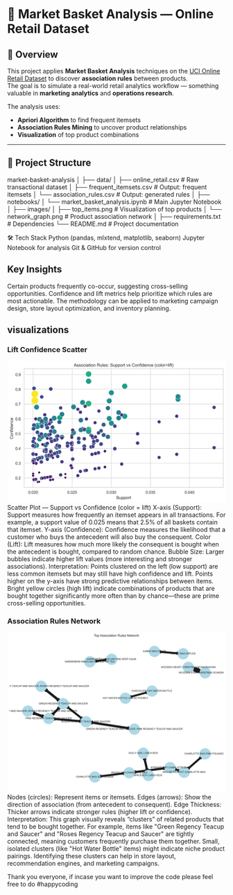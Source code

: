 # 🛒 Market Basket Analysis — Online Retail Dataset

## 📌 Overview
This project applies **Market Basket Analysis** techniques on the [UCI Online Retail Dataset](https://archive.ics.uci.edu/ml/datasets/online+retail) to discover **association rules** between products.  
The goal is to simulate a real-world retail analytics workflow — something valuable in **marketing analytics** and **operations research**.

The analysis uses:
- **Apriori Algorithm** to find frequent itemsets  
- **Association Rules Mining** to uncover product relationships  
- **Visualization** of top product combinations

---
## 📂 Project Structure
market-basket-analysis
│
├── data/ 
│ ├── online_retail.csv # Raw transactional dataset
│ ├── frequent_itemsets.csv # Output: frequent itemsets
│ └── association_rules.csv # Output: generated rules
│
├── notebooks/
│ └── market_basket_analysis.ipynb # Main Jupyter Notebook 
│
├── images/ 
│ ├── top_items.png # Visualization of top products 
│ └── network_graph.png # Product association network 
│
├── requirements.txt # Dependencies 
└── README.md # Project documentation 

🛠️ Tech Stack
Python (pandas, mlxtend, matplotlib, seaborn)
Jupyter Notebook for analysis
Git & GitHub for version control

## Key Insights
Certain products frequently co-occur, suggesting cross-selling opportunities.
Confidence and lift metrics help prioritize which rules are most actionable.
The methodology can be applied to marketing campaign design, store layout optimization, and inventory planning.


## visualizations



### Lift Confidence Scatter
![Lift Confidence Scatter](images/lift_confidence_scatter.png)
Scatter Plot — Support vs Confidence (color = lift)
X-axis (Support):
Support measures how frequently an itemset appears in all transactions. For example, a support value of 0.025 means that 2.5% of all baskets contain that itemset.
Y-axis (Confidence):
Confidence measures the likelihood that a customer who buys the antecedent will also buy the consequent.
Color (Lift):
Lift measures how much more likely the consequent is bought when the antecedent is bought, compared to random chance.
Bubble Size:
Larger bubbles indicate higher lift values (more interesting and stronger associations).
Interpretation:
Points clustered on the left (low support) are less common itemsets but may still have high confidence and lift.
Points higher on the y-axis have strong predictive relationships between items.
Bright yellow circles (high lift) indicate combinations of products that are bought together significantly more often than by chance—these are prime cross-selling opportunities.


### Association Rules Network
![Association Rules Network](images/association_rules_network.png)
Nodes (circles):
Represent items or itemsets.
Edges (arrows):
Show the direction of association (from antecedent to consequent).
Edge Thickness:
Thicker arrows indicate stronger rules (higher lift or confidence).
Interpretation:
This graph visually reveals “clusters” of related products that tend to be bought together.
For example, items like "Green Regency Teacup and Saucer" and "Roses Regency Teacup and Saucer" are tightly connected, meaning customers frequently purchase them together.
Small, isolated clusters (like "Hot Water Bottle" items) might indicate niche product pairings.
Identifying these clusters can help in store layout, recommendation engines, and marketing campaigns.

Thank you everyone, if incase you want to improve the code please feel free to do #happycoding
